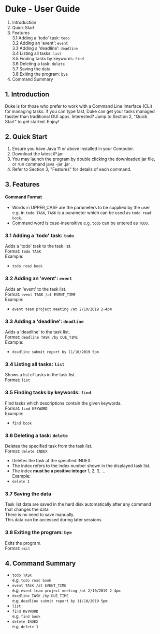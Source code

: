 # Duke - User Guide
1. Introduction
2. Quick Start
3. Features <br/>
   3.1 Adding a 'todo' task: `todo` <br/>
   3.2 Adding an 'event': `event` <br/>
   3.3 Adding a 'deadline': `deadline` <br/>
   3.4 Listing all tasks: `list` <br/>
   3.5 Finding tasks by keywords: `find` <br/>
   3.6 Deleting a task: `delete` <br/>
   3.7 Saving the data <br/>
   3.8 Exiting the program: `bye` <br/>
4. Command Summary

## 1. Introduction
Duke is for those who prefer to work with a Command Line Interface (CLI) for managing tasks. If you can type fast, Duke can get your tasks managed fasster than traditional GUI apps. Interested? Jump to Section 2, "Quick Start" to get started. Enjoy!

## 2. Quick Start
1. Ensure you have Java 11 or above installed in your Computer.
2. Download the latest iP.jar.
3. You may launch the program by double clicking the downloaded jar file, or run command java -jar <file name>.jar .
4. Refer to Section 3, "Features" for details of each command.

## 3. Features
#### Command Format
* Words in UPPER_CASE are the parameters to be supplied by the user e.g. in `todo TASK`, `TASK` is a parameter which can be used as `todo read book`.
* Command word is case-insensitive e.g. `todo` can be entered as `TODO`.
### 3.1 Adding a 'todo' task: `todo`
Adds a 'todo' task to the task list. <br/>
Format: `todo TASK` <br/>
Example: 
* `todo read book`
### 3.2 Adding an 'event': `event`
Adds an 'event' to the task list. <br/>
Format: `event TASK /at EVENT_TIME` <br/>
Example:
* `event team project meeting /at 2/10/2019 2-4pm`
### 3.3 Adding a 'deadline': `deadline`
Adds a 'deadline' to the task list. <br/>
Format: `deadline TASK /by DUE_TIME` <br/>
Example:
* `deadline submit report by 11/10/2019 5pm`
### 3.4 Listing all tasks: `list`
Shows a list of tasks in the task list. <br/>
Format: `list`
### 3.5 Finding tasks by keywords: `find`
Find tasks which descriptions contain the given keywords. <br/>
Format: `find KEYWORD` <br/>
Example:
* `find book`
### 3.6 Deleting a task: `delete`
Deletes the specified task from the task list. <br/>
Format: `delete INDEX`
* Deletes the task at the specified INDEX.
* The index refers to the index number shown in the displayed task list.
* The index **must be a positive integer** 1, 2, 3, ... <br/>
Example:
* `delete 1`
### 3.7 Saving the data
Task list data are saved in the hard disk automatically after any command that changes the data. <br/>
There is no need to save manually. <br/>
This data can be accessed during later sessions. <br/>
### 3.8 Exiting the program: `bye`
Exits the program. <br/>
Format: `exit`

## 4. Command Summary
* `todo TASK` <br/>
  e.g. `todo read book`
* `event TASK /at EVENT_TIME` <br/>
  e.g. `event team project meeting /at 2/10/2019 2-4pm`
* `deadline TASK /by DUE_TIME` <br/>
  e.g. `deadline submit report by 11/10/2019 5pm`
* `list`
* `find KEYWORD` <br/>
  e.g. `find book`
* `delete INDEX` <br/>
  e.g. `delete 1`
